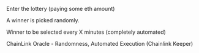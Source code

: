 Enter the lottery (paying some eth amount)

A winner is picked randomly.

Winner to be selected every X minutes (completely automated)

ChainLink Oracle - Randomness, Automated Execution (Chainlink Keeper)